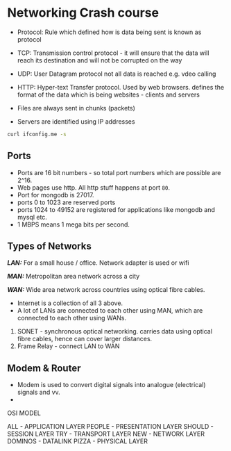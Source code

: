 # Networking Crash course
- Protocol: Rule which defined how is data being sent is known as protocol
- TCP: Transmission control protocol - it will ensure that the data will reach its destination and will not be corrupted on the way
- UDP: User Datagram protocol not all data is reached e.g. vdeo calling
- HTTP: Hyper-text Transfer protocol. Used by web browsers. defines the format of the data which is being websites - clients and servers 

- Files are always sent in chunks (packets)
- Servers are identified using IP addresses

```bash
curl ifconfig.me -s
```
## Ports
- Ports are 16 bit numbers - so total port numbers which are possible are 2^16.
- Web pages use http. All http stuff happens at port `80`.
- Port for mongodb is 27017.
- ports 0 to 1023 are reserved ports
- ports 1024 to 49152 are registered for applications like mongodb and mysql etc.
- 1 MBPS means 1 mega bits per second.

## Types of Networks
**_LAN:_** For a small house / office. Network adapter is used or wifi

**_MAN:_** Metropolitan area network across a city

**_WAN:_**  Wide area network across countries using optical fibre cables.

- Internet is a collection of all 3 above.
- A lot of LANs are connected to each other using MAN, which are connected to each other using WANs.

1. SONET - synchronous optical networking. carries data using optical fibre cables, hence can cover larger distances.
2. Frame Relay - connect LAN to WAN

## Modem & Router
- Modem is used to convert digital signals into analogue (electrical) signals and vv.
- 


OSI MODEL 

ALL             - APPLICATION LAYER
PEOPLE     - PRESENTATION LAYER
SHOULD    - SESSION LAYER
TRY            - TRANSPORT LAYER
NEW           - NETWORK LAYER
DOMINOS  -  DATALINK
PIZZA         - PHYSICAL LAYER